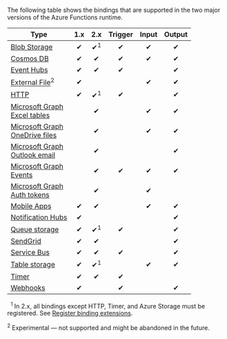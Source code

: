 The following table shows the bindings that are supported in the two major versions of the Azure Functions runtime.

| Type | 1.x | 2.x | Trigger | Input | Output |  
| ---- | :-: | :-: | :------: | :---: | :----: |
| [Blob Storage](../articles/azure-functions/functions-bindings-storage-blob.md)          |✔|✔<sup>1</sup>|✔|✔|✔|  
| [Cosmos DB](../articles/azure-functions/functions-bindings-documentdb.md)               |✔|✔|✔|✔|✔|  
| [Event Hubs](../articles/azure-functions/functions-bindings-event-hubs.md)              |✔|✔|✔| |✔|  
| [External File](../articles/azure-functions/functions-bindings-external-file.md)<sup>2</sup>    |✔|| |✔|✔|  
| [HTTP](../articles/azure-functions/functions-bindings-http-webhook.md)             |✔|✔<sup>1</sup>|✔| |✔|
| [Microsoft Graph<br/>Excel tables](../articles/azure-functions/functions-bindings-microsoft-graph.md)   ||✔| |✔|✔|
| [Microsoft Graph<br/>OneDrive files](../articles/azure-functions/functions-bindings-microsoft-graph.md) ||✔| |✔|✔|
| [Microsoft Graph<br/>Outlook email](../articles/azure-functions/functions-bindings-microsoft-graph.md)  ||✔| | |✔|
| [Microsoft Graph<br/>Events](../articles/azure-functions/functions-bindings-microsoft-graph.md)         ||✔|✔|✔|✔|
| [Microsoft Graph<br/>Auth tokens](../articles/azure-functions/functions-bindings-microsoft-graph.md)    ||✔| |✔| |
| [Mobile Apps](../articles/azure-functions/functions-bindings-mobile-apps.md)             |✔|✔| |✔|✔|  
| [Notification Hubs](../articles/azure-functions/functions-bindings-notification-hubs.md) |✔|| | |✔|
| [Queue storage](../articles/azure-functions/functions-bindings-storage-queue.md)         |✔|✔<sup>1</sup>|✔| |✔|  
| [SendGrid](../articles/azure-functions/functions-bindings-sendgrid.md)                   |✔|✔| | |✔|
| [Service Bus](../articles/azure-functions/functions-bindings-service-bus.md)             |✔|✔|✔| |✔|  
| [Table storage](../articles/azure-functions/functions-bindings-storage-table.md)         |✔|✔<sup>1</sup>| |✔|✔|  
| [Timer](../articles/azure-functions/functions-bindings-timer.md)                         |✔|✔|✔| | |
| [Webhooks](../articles/azure-functions/functions-bindings-http-webhook.md)             |✔||✔| |✔|
  
<sup>1</sup> In 2.x, all bindings except HTTP, Timer, and Azure Storage must be registered. See [Register binding extensions](../articles/azure-functions/functions-triggers-bindings.md#register-binding-extensions).

<sup>2</sup> Experimental &mdash; not supported and might be abandoned in the future.

